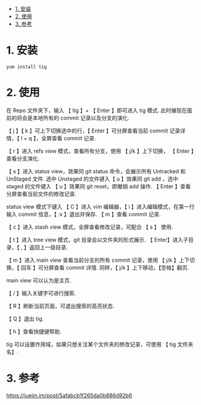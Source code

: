 
<!-- @import "[TOC]" {cmd="toc" depthFrom=1 depthTo=6 orderedList=false} -->

<!-- code_chunk_output -->

- [1. 安装](#1-安装)
- [2. 使用](#2-使用)
- [3. 参考](#3-参考)

<!-- /code_chunk_output -->

# 1. 安装

```
yum install tig
```

# 2. 使用

在 Repo 文件夹下，输入 【 tig 】+ 【 Enter 】即可进入 tig 模式. 此时展现在面前的将会是本地所有的 commit 记录以及分支的演化. 

【 j 】【 k 】可上下切换选中的行，【 Enter 】可分屏查看当前 commit 记录详情，【 l + q 】，全屏查看 commit 记录. 

【 r 】进入 refs view  模式，查看所有分支，使用 【 j/k 】上下切换， 【 Enter 】查看分支演化. 

【 s 】进入 status view，效果同 git status 命令，会展示所有 Untracked 和 UnStaged 文件.  选中 Unstaged 的文件键入【 u 】效果同 git add ，选中 staged 的文件键入 【 u 】效果同 git reset，即撤销 add 操作. 【 Enter 】查看分屏查看当前文件的修改记录. 

status view 模式下键入 【 C 】进入 vim 编辑器，【 i 】进入编辑模式，在第一行输入 commit 信息，【 :x 】退出并保存. 【 m 】查看 commit 记录. 

【 c 】进入 stash view 模式，全屏查看修改记录，可配合 【 s 】 使用. 

【 t 】进入 tree view 模式，git 目录会以文件夹的形式展示. 【 Enter】进入子目录，【 , 】返回上一级目录. 

【 m 】进入 main view 查看当前分支的所有 commit 记录，使用 【 j/k 】上下切换，【 回车 】可分屏查看 commit  详情. 同样，【 j/k 】上下移动，【空格】翻页. 

main view 可以认为是主页. 

【 / 】输入关键字可进行搜索. 

【 R 】刷新当前页面，可退出搜索的高亮状态. 

【 Q 】退出 tig. 

【 h 】查看快捷键帮助. 

tig 可以设置作用域，如果只想关注某个文件夹的修改记录，可使用 【 tig 文件夹名】. 


# 3. 参考

https://juejin.im/post/5afabcb1f265da0b886d92b6

